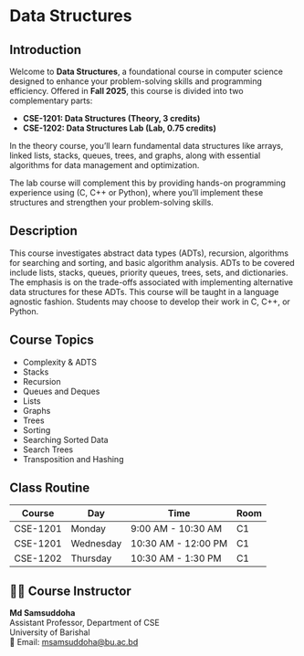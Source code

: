 # Data Structures

## Introduction
Welcome to **Data Structures**, a foundational course in computer science designed to enhance your problem-solving skills and programming efficiency. Offered in **Fall 2025**, this course is divided into two complementary parts:
- **CSE-1201: Data Structures (Theory, 3 credits)**
- **CSE-1202: Data Structures Lab (Lab, 0.75 credits)**

In the theory course, you’ll learn fundamental data structures like arrays, linked lists, stacks, queues, trees, and graphs, along with essential algorithms for data management and optimization.

The lab course will complement this by providing hands-on programming experience using (C, C++ or Python), where you’ll implement these structures and strengthen your problem-solving skills.

## Description
This course investigates abstract data types (ADTs), recursion, algorithms for searching and sorting, and basic algorithm analysis. ADTs to be covered include lists, stacks, queues, priority queues, trees, sets, and dictionaries. The emphasis is on the trade-offs associated with implementing alternative data structures for these ADTs. This course will be taught in a language agnostic fashion. Students may choose to develop their work in C, C++, or Python.

## Course Topics
- Complexity & ADTS
- Stacks
- Recursion
- Queues and Deques
- Lists
- Graphs
- Trees
- Sorting
- Searching Sorted Data
- Search Trees
- Transposition and Hashing

## Class Routine
| Course   | Day        | Time             | Room |
|----------|-----------|------------------|------|
| CSE-1201 | Monday     | 9:00 AM - 10:30 AM| C1   |
| CSE-1201 | Wednesday  | 10:30 AM - 12:00 PM | C1 |
| CSE-1202 | Thursday   | 10:30 AM - 1:30 PM | C1  |

## 👨‍🏫 Course Instructor

**Md Samsuddoha**  
Assistant Professor, Department of CSE  
University of Barishal  
📧 Email: [msamsuddoha@bu.ac.bd](mailto:msamsuddoha@bu.ac.bd)
